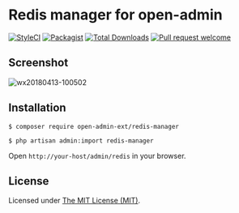 Redis manager for open-admin
========================

[![StyleCI](https://styleci.io/repos/129332701/shield?branch=master)](https://styleci.io/repos/129332701)
[![Packagist](https://img.shields.io/packagist/l/open-admin-ext/redis-manager.svg?maxAge=2592000)](https://packagist.org/packages/open-admin-ext/redis-manager)
[![Total Downloads](https://img.shields.io/packagist/dt/open-admin-ext/redis-manager.svg?style=flat-square)](https://packagist.org/packages/open-admin-ext/redis-manager)
[![Pull request welcome](https://img.shields.io/badge/pr-welcome-green.svg?style=flat-square)]()

## Screenshot

![wx20180413-100502](https://user-images.githubusercontent.com/1479100/38713113-23d561a2-3f02-11e8-9a24-9ecba5f1ea17.png)

## Installation

```
$ composer require open-admin-ext/redis-manager

$ php artisan admin:import redis-manager
```

Open `http://your-host/admin/redis` in your browser.

License
------------
Licensed under [The MIT License (MIT)](LICENSE).
